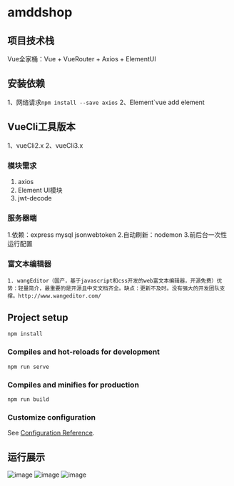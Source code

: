 # amddshop

## 项目技术栈

Vue全家桶：Vue + VueRouter + Axios + ElementUI

## 安装依赖

1、网络请求`npm install --save axios`
2、Element`vue add element

## VueCli工具版本

1、vueCli2.x
2、vueCli3.x

### 模块需求

1. axios
2. Element UI模块
3. jwt-decode

### 服务器端

1.依赖：express mysql  jsonwebtoken
2.自动刷新：nodemon
3.前后台一次性运行配置

### 富文本编辑器

    1. wangEditor（国产，基于javascript和css开发的web富文本编辑器，开源免费）优势：轻量简介，最重要的是开源且中文文档齐全。缺点：更新不及时。没有强大的开发团队支撑。http://www.wangeditor.com/

## Project setup

```
npm install
```

### Compiles and hot-reloads for development

```
npm run serve
```

### Compiles and minifies for production

```
npm run build
```

### Customize configuration

See [Configuration Reference](https://cli.vuejs.org/config/).

## 运行展示

![image](../amddshop/src/assets/images/yx.png)
![image](../amddshop/src/assets/images/yy.png)
![image](../amddshop/src/assets/images/xx.png)
